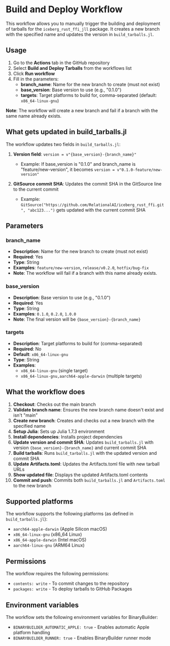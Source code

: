 # Build and Deploy Workflow

This workflow allows you to manually trigger the building and deployment of tarballs for the `iceberg_rust_ffi_jll` package. It creates a new branch with the specified name and updates the version in `build_tarballs.jl`.

## Usage

1. Go to the **Actions** tab in the GitHub repository
2. Select **Build and Deploy Tarballs** from the workflows list
3. Click **Run workflow**
4. Fill in the parameters:
   - **branch_name**: Name for the new branch to create (must not exist)
   - **base_version**: Base version to use (e.g., "0.1.0")
   - **targets**: Target platforms to build for, comma-separated (default: `x86_64-linux-gnu`)

**Note**: The workflow will create a new branch and fail if a branch with the same name already exists.

## What gets updated in build_tarballs.jl

The workflow updates two fields in `build_tarballs.jl`:

1. **Version field**: `version = v"{base_version}-{branch_name}"`
   - Example: If base_version is "0.1.0" and branch_name is "feature/new-version", it becomes `version = v"0.1.0-feature/new-version"`

2. **GitSource commit SHA**: Updates the commit SHA in the GitSource line to the current commit
   - Example: `GitSource("https://github.com/RelationalAI/iceberg_rust_ffi.git", "abc123...")` gets updated with the current commit SHA

## Parameters

### branch_name
- **Description**: Name for the new branch to create (must not exist)
- **Required**: Yes
- **Type**: String
- **Examples**: `feature/new-version`, `release/v0.2.0`, `hotfix/bug-fix`
- **Note**: The workflow will fail if a branch with this name already exists.

### base_version
- **Description**: Base version to use (e.g., "0.1.0")
- **Required**: Yes
- **Type**: String
- **Examples**: `0.1.0`, `0.2.0`, `1.0.0`
- **Note**: The final version will be `{base_version}-{branch_name}`

### targets
- **Description**: Target platforms to build for (comma-separated)
- **Required**: No
- **Default**: `x86_64-linux-gnu`
- **Type**: String
- **Examples**: 
  - `x86_64-linux-gnu` (single target)
  - `x86_64-linux-gnu,aarch64-apple-darwin` (multiple targets)

## What the workflow does

1. **Checkout**: Checks out the main branch
2. **Validate branch name**: Ensures the new branch name doesn't exist and isn't "main"
3. **Create new branch**: Creates and checks out a new branch with the specified name
4. **Setup Julia**: Sets up Julia 1.7.3 environment
5. **Install dependencies**: Installs project dependencies
6. **Update version and commit SHA**: Updates `build_tarballs.jl` with version `{base_version}-{branch_name}` and current commit SHA
7. **Build tarballs**: Runs `build_tarballs.jl` with the updated version and commit SHA
8. **Update Artifacts.toml**: Updates the Artifacts.toml file with new tarball URLs
9. **Show updated file**: Displays the updated Artifacts.toml contents
10. **Commit and push**: Commits both `build_tarballs.jl` and `Artifacts.toml` to the new branch

## Supported platforms

The workflow supports the following platforms (as defined in `build_tarballs.jl`):
- `aarch64-apple-darwin` (Apple Silicon macOS)
- `x86_64-linux-gnu` (x86_64 Linux)
- `x86_64-apple-darwin` (Intel macOS)
- `aarch64-linux-gnu` (ARM64 Linux)

## Permissions

The workflow requires the following permissions:
- `contents: write` - To commit changes to the repository
- `packages: write` - To deploy tarballs to GitHub Packages

## Environment variables

The workflow sets the following environment variables for BinaryBuilder:
- `BINARYBUILDER_AUTOMATIC_APPLE: true` - Enables automatic Apple platform handling
- `BINARYBUILDER_RUNNER: true` - Enables BinaryBuilder runner mode 